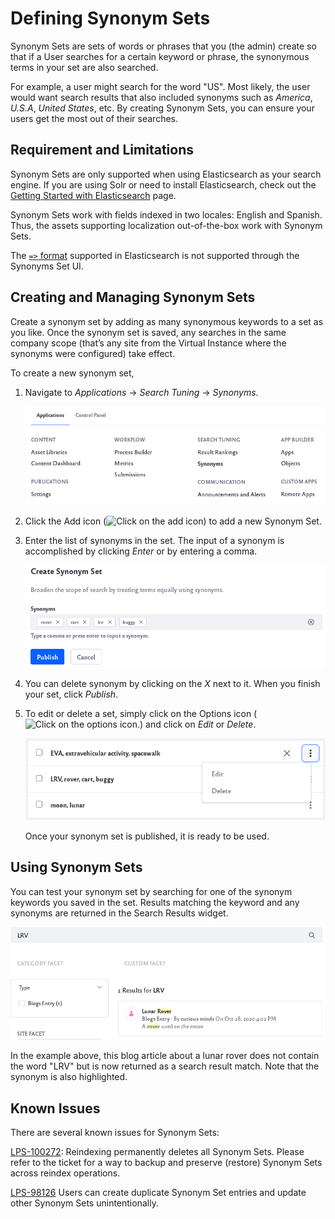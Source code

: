 # Defining Synonym Sets

Synonym Sets are sets of words or phrases that you (the admin) create so that if a User searches for a certain keyword or phrase, the synonymous terms in your set are also searched. 

For example, a user might search for the word "US". Most likely, the user would want search results that also included synonyms such as *America*, *U.S.A*, *United States*, etc. By creating Synonym Sets, you can ensure your users get the most out of their searches.

## Requirement and Limitations

Synonym Sets are only supported when using Elasticsearch as your search engine. If you are using Solr or need to install Elasticsearch, check out the [Getting Started with Elasticsearch](../installing-and-upgrading-a-search-engine/elasticsearch/getting-started-with-elasticsearch.md) page.

Synonym Sets work with fields indexed in two locales: English and Spanish. Thus, the assets supporting localization out-of-the-box work with Synonym Sets.

The [`=>` format](https://www.elastic.co/guide/en/elasticsearch/guide/current/synonyms.html) supported in Elasticsearch is not supported through the Synonyms Set UI.

## Creating and Managing Synonym Sets

Create a synonym set by adding as many synonymous keywords to a set as you like. Once the synonym set is saved, any searches in the same company scope (that’s any site from the Virtual Instance where the synonyms were configured) take effect.

To create a new synonym set,

1. Navigate to *Applications* → *Search Tuning* → *Synonyms*.

    ![Navigtate to the Synonyms section in the Applications menu](defining-synonym-sets/images/01.png)

1. Click the Add icon (![Click on the add icon](../../images/icon-add.png)) to add a new Synonym Set.

1. Enter the list of synonyms in the set. The input of a synonym is accomplished by clicking *Enter* or by entering a comma.

    ![Type your different synonym words into the set.](defining-synonym-sets/images/02.png)

1. You can delete synonym by clicking on the *X* next to it. When you finish your set, click *Publish*.

1. To edit or delete a set, simply click on the Options icon (![Click on the options icon.](../../images/icon-options.png)) and click on *Edit* or *Delete*.

    ![Click on edit or delete to make changes.](defining-synonym-sets/images/03.png)

    Once your synonym set is published, it is ready to be used.

## Using Synonym Sets

You can test your synonym set by searching for one of the synonym keywords you saved in the set. Results matching the keyword and any synonyms are returned in the Search Results widget.

![Try searching for a synonym from your set.](defining-synonym-sets/images/04.png)

In the example above, this blog article about a lunar rover does not contain the word "LRV" but is now returned as a search result match. Note that the synonym is also highlighted.

## Known Issues

There are several known issues for Synonym Sets:

[LPS-100272](https://issues.liferay.com/browse/LPS-100272): Reindexing permanently deletes all Synonym Sets. Please refer to the ticket for a way to backup and preserve (restore) Synonym Sets across reindex operations.

[LPS-98126](https://issues.liferay.com/browse/LPS-98126) Users can create duplicate Synonym Set entries and update other Synonym Sets unintentionally.







